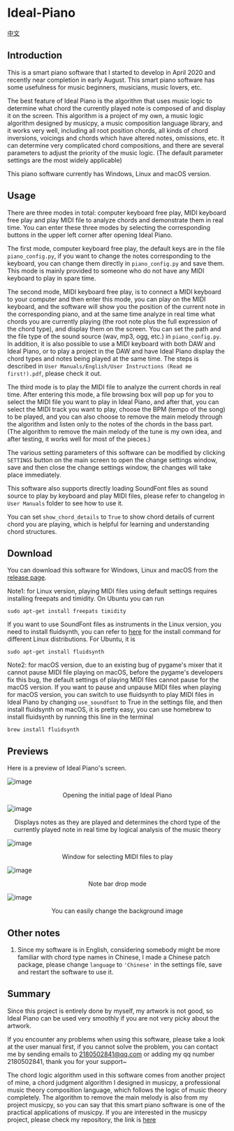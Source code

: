# Ideal-Piano

[中文](https://github.com/Rainbow-Dreamer/Ideal-Piano/blob/master/README_cn.md)

## Introduction

This is a smart piano software that I started to develop in April 2020 and recently near completion in early August. This smart piano software has some usefulness for music beginners, musicians, music lovers, etc.

The best feature of Ideal Piano is the algorithm that uses music logic to determine what chord the currently played note is composed of and display it on the screen. This algorithm is a project of my own, a music logic algorithm designed by musicpy, a music composition language library, and it works very well, including all root position chords, all kinds of chord inversions, voicings and chords which have altered notes, omissions, etc. It can determine very complicated chord compositions, and there are several parameters to adjust the priority of the music logic. (The default parameter settings are the most widely applicable)

This piano software currently has Windows, Linux and macOS version.



## Usage

There are three modes in total: computer keyboard free play, MIDI keyboard free play and play MIDI file to analyze chords and demonstrate them in real time. You can enter these three modes by selecting the corresponding buttons in the upper left corner after opening Ideal Piano.

The first mode, computer keyboard free play, the default keys are in the file `piano_config.py`, if you want to change the notes corresponding to the keyboard, you can change them directly in `piano_config.py` and save them. This mode is mainly provided to someone who do not have any MIDI keyboard to play in spare time.

The second mode, MIDI keyboard free play, is to connect a MIDI keyboard to your computer and then enter this mode, you can play on the MIDI keyboard, and the software will show you the position of the current note in the corresponding piano, and at the same time analyze in real time what chords you are currently playing (the root note plus the full expression of the chord type), and display them on the screen. You can set the path and the file type of the sound source (wav, mp3, ogg, etc.) in `piano_config.py`. In addition, it is also possible to use a MIDI keyboard with both DAW and Ideal Piano, or to play a project in the DAW and have Ideal Piano display the chord types and notes being played at the same time. The steps is described in `User Manuals/English/User Instructions (Read me first!).pdf`, please check it out.

The third mode is to play the MIDI file to analyze the current chords in real time. After entering this mode, a file browsing box will pop up for you to select the MIDI file you want to play in Ideal Piano, and after that, you can select the MIDI track you want to play, choose the BPM (tempo of the song) to be played, and you can also choose to remove the main melody through the algorithm and listen only to the notes of the chords in the bass part. (The algorithm to remove the main melody of the tune is my own idea, and after testing, it works well for most of the pieces.)

The various setting parameters of this software can be modified by clicking `SETTINGS` button on the main screen to open the change settings window, save and then close the change settings window, the changes will take place immediately.

This software also supports directly loading SoundFont files as sound source to play by keyboard and play MIDI files, please refer to changelog in `User Manuals` folder to see how to use it.

You can set `show_chord_details` to `True` to show chord details of current chord you are playing, which is helpful for learning and understanding chord structures.



## Download

You can download this software for Windows, Linux and macOS from the [release page](https://github.com/Rainbow-Dreamer/Ideal-Piano/releases/latest).

Note1: for Linux version,  playing MIDI files using default settings requires installing freepats and timidity. On Ubuntu you can run

````
sudo apt-get install freepats timidity
````

If you want to use SoundFont files as instruments in the Linux version, you need to install fluidsynth, you can refer to [here](https://github.com/FluidSynth/fluidsynth/wiki/Download) for the install command for different Linux distributions. For Ubuntu, it is

````
sudo apt-get install fluidsynth
````

Note2: for macOS version, due to an existing bug of pygame's mixer that it cannot pause MIDI file playing on macOS, before the pygame's developers fix this bug, the default settings of playing MIDI files cannot pause for the macOS version. If you want to pause and unpause MIDI files when playing for macOS version, you can switch to use fluidsynth to play MIDI files in Ideal Piano by changing `use_soundfont` to True in the settings file, and then install fluidsynth on macOS, it is pretty easy, you can use homebrew to install fluidsynth by running this line in the terminal

``````
brew install fluidsynth
``````



## Previews

Here is a preview of Ideal Piano's screen.

![image](previews/1.jpg)

<p align="center">Opening the initial page of Ideal Piano</p

![image](previews/2.jpg)

<p align="center">Displays notes as they are played and determines the chord type of the currently played note in real time by logical analysis of the music theory</p

![image](previews/3.jpg)

<p align="center">Window for selecting MIDI files to play</p

![image](previews/4.jpg)

<p align="center">Note bar drop mode</p

![image](previews/5.jpg)

<p align="center">You can easily change the background image</p>



## Other notes

1. Since my software is in English, considering somebody might be more familiar with chord type names in Chinese, I made a Chinese patch package, please change `language` to `'Chinese'` in the settings file, save and restart the software to use it.



## Summary

Since this project is entirely done by myself, my artwork is not good, so Ideal Piano can be used very smoothly if you are not very picky about the artwork.

If you encounter any problems when using this software, please take a look at the user manual first, if you cannot solve the problem, you can contact me by sending emails to 2180502841@qq.com or adding my qq number 2180502841, thank you for your support~

The chord logic algorithm used in this software comes from another project of mine, a chord judgment algorithm I designed in musicpy, a professional music theory composition language, which follows the logic of music theory completely. The algorithm to remove the main melody is also from my project musicpy, so you can say that this smart piano software is one of the practical applications of musicpy. If you are interested in the musicpy project, please check my repository, the link is [here](https://github.com/Rainbow-Dreamer/musicpy)

